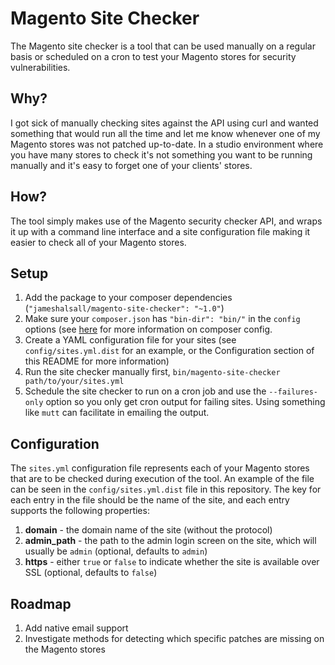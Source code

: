 # Magento Site Checker

The Magento site checker is a tool that can be used manually on a regular basis or scheduled on a cron to test your
Magento stores for security vulnerabilities.

## Why?

I got sick of manually checking sites against the API using curl and wanted something that would run all the time and
let me know whenever one of my Magento stores was not patched up-to-date. In a studio environment where you have many
stores to check it's not something you want to be running manually and it's easy to forget one of your clients' stores.

## How?

The tool simply makes use of the Magento security checker API, and wraps it up with a command line interface and a
site configuration file making it easier to check all of your Magento stores.

## Setup

1. Add the package to your composer dependencies (`"jameshalsall/magento-site-checker": "~1.0"`)
2. Make sure your `composer.json` has `"bin-dir": "bin/"` in the `config` options (see [here](https://getcomposer.org/doc/04-schema.md#config)
for more information on composer config.
3. Create a YAML configuration file for your sites (see `config/sites.yml.dist` for an example, or the Configuration section
of this README for more information)
4. Run the site checker manually first, `bin/magento-site-checker path/to/your/sites.yml`
5. Schedule the site checker to run on a cron job and use the `--failures-only` option so you only get cron output for
failing sites. Using something like `mutt` can facilitate in emailing the output.

## Configuration

The `sites.yml` configuration file represents each of your Magento stores that are to be checked during execution of the
tool. An example of the file can be seen in the `config/sites.yml.dist` file in this repository. The key for each entry
in the file should be the name of the site, and each entry supports the following properties:

1. **domain** - the domain name of the site (without the protocol)
2. **admin_path** - the path to the admin login screen on the site, which will usually be `admin` (optional, defaults to `admin`)
3. **https** - either `true` or `false` to indicate whether the site is available over SSL (optional, defaults to `false`)

## Roadmap

1. Add native email support
2. Investigate methods for detecting which specific patches are missing on the Magento stores
